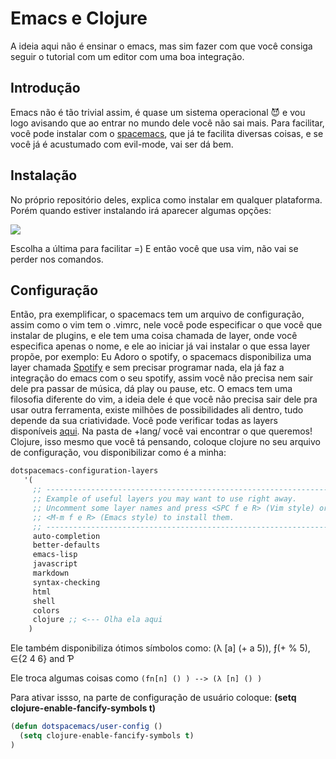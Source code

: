 # Emacs e Clojure

A ideia aqui não é ensinar o emacs, mas sim fazer com que você consiga seguir o tutorial com um editor com 
uma boa integração.

## Introdução

Emacs não é tão trivial assim, é quase um sistema operacional :smiling_imp: e vou logo avisando que ao entrar no mundo dele 
você não sai mais. Para facilitar, você pode instalar com o [spacemacs](https://github.com/syl20bnr/spacemacs), que já te facilita diversas coisas, e se você já é acustumado com evil-mode, vai ser dá bem.


## Instalação

No próprio repositório deles, explica como instalar em qualquer plataforma. Porém quando estiver instalando irá aparecer 
algumas opções:

![](http://jr0cket.co.uk/images/spacemacs-install-holy-mode.png)

Escolha a última para facilitar =) E então você que usa vim, não vai se perder nos comandos.

## Configuração

Então, pra exemplificar, o spacemacs tem um arquivo de configuração, assim como o vim tem o .vimrc, nele você pode especificar o que você que instalar de plugins, e ele tem uma coisa chamada de layer, onde você especifica apenas o nome, e ele ao iniciar já vai instalar o que essa layer propõe, por exemplo: Eu Adoro o spotify, o spacemacs disponibiliza uma layer chamada [Spotify](https://github.com/syl20bnr/spacemacs/tree/master/layers/%2Bweb-services/spotify) e sem precisar programar nada, ela já faz a integração do emacs com o seu spotify, assim você não precisa nem sair dele pra passar de música, dá play ou pause, etc. O emacs tem uma filosofia diferente do vim, a ideia dele é que você não precisa sair dele pra usar outra ferramenta, existe milhões de possibilidades ali dentro, tudo depende da sua criatividade. Você pode verificar todas as layers disponíveis [aqui](https://github.com/syl20bnr/spacemacs/tree/master/layers). Na pasta de +lang/ você vai encontrar o que queremos! Clojure, isso mesmo que você tá pensando, coloque clojure no seu arquivo de configuração, vou disponibilizar como é a minha:

```lisp
dotspacemacs-configuration-layers
   '(
     ;; ----------------------------------------------------------------
     ;; Example of useful layers you may want to use right away.
     ;; Uncomment some layer names and press <SPC f e R> (Vim style) or
     ;; <M-m f e R> (Emacs style) to install them.
     ;; ----------------------------------------------------------------
     auto-completion
     better-defaults
     emacs-lisp
     javascript
     markdown
     syntax-checking
     html
     shell
     colors
     clojure ;; <--- Olha ela aqui
    )
```

Ele também disponibiliza ótimos símbolos como: (λ [a] (+ a 5)), ƒ(+ % 5), ∈{2 4 6} and Ƥ

Ele troca algumas coisas como ```(fn[n] () ) --> (λ [n] () )```

Para ativar issso, na parte de configuração de usuário coloque: **(setq clojure-enable-fancify-symbols t)**

```lisp
(defun dotspacemacs/user-config ()
  (setq clojure-enable-fancify-symbols t)
)
```
